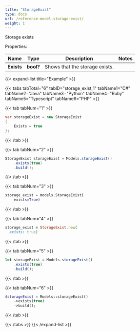 ```yaml
---
title: "StorageExist"
type: docs
url: /reference-model-storage-exist/
weight: 1
---
```

Storage exists

Properties:

Name | Type | Description | Notes
---- | ---- | ----------- | -----
**Exists** | **bool?** | Shows that the storage exists.              | 


{{< expand-list title="Example" >}}

{{< tabs tabTotal="6" tabID="storage_exist_1" tabName1="C#" tabName2="Java" tabName3="Python" tabName4="Ruby" tabName5="Typescript" tabName6="PHP" >}}

{{< tab tabNum="1" >}}

```csharp
var storageExist = new StorageExist
{
    Exists = true
};
```

{{< /tab >}}

{{< tab tabNum="2" >}}

```java
StorageExist storageExist = Models.storageExist()
    .exists(true)
    .build();
```

{{< /tab >}}

{{< tab tabNum="3" >}}

```python
storage_exist = models.StorageExist(
    exists=True)
```

{{< /tab >}}

{{< tab tabNum="4" >}}

```ruby
storage_exist = StorageExist.new(
  exists: true)
```

{{< /tab >}}

{{< tab tabNum="5" >}}

```typescript
let storageExist = Models.storageExist()
    .exists(true)
    .build();
```

{{< /tab >}}

{{< tab tabNum="6" >}}

```php
$storageExist = Models::storageExist()
    ->exists(true)
    ->build();
```

{{< /tab >}}

{{< /tabs >}}
{{< /expand-list >}}

